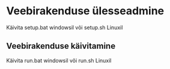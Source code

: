 # Veebirakenduse ülesseadmine

Käivita setup.bat windowsil või setup.sh Linuxil

## Veebirakenduse käivitamine

Käivita run.bat windowsil või run.sh Linuxil

